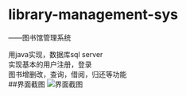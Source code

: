 # library-management-sys
——图书馆管理系统

用java实现，数据库sql server  
实现基本的用户注册，登录  
图书增删改，查询，借阅，归还等功能  
##界面截图
![界面截图]()
